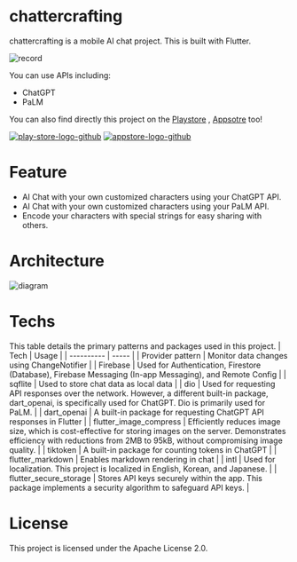 # chattercrafting
chattercrafting is a mobile AI chat project. This is built with Flutter.

![record](https://github.com/jhj0517/chattercrafting/assets/97279763/b80644e7-fa55-4a4f-a2d2-234e2251c01a)

You can use APIs including:
- ChatGPT
- PaLM

You can also find directly this project on the
[Playstore](https://play.google.com/store/apps/details?id=com.wecraftstudio.chattercrafting) , [Appsotre](https://apps.apple.com/app/id6450148926) too!

[![play-store-logo-github](https://github.com/jhj0517/chattercrafting/assets/97279763/282e3591-19b2-436c-a00e-0cf446ad222e)](https://play.google.com/store/apps/details?id=com.wecraftstudio.chattercrafting)
[![appstore-logo-github](https://github.com/jhj0517/chattercrafting/assets/97279763/733813ff-733c-4146-b705-7fdd1e2560c7)](https://apps.apple.com/app/id6450148926)


# Feature
- AI Chat with your own customized characters using your ChatGPT API.
- AI Chat with your own customized characters using your PaLM API.
- Encode your characters with special strings for easy sharing with others.

# Architecture
![diagram](https://github.com/jhj0517/chattercrafting/assets/97279763/4759246c-093d-459e-81aa-d9e1a9d9a396)

# Techs
This table details the primary patterns and packages used in this project.
| Tech | Usage |
| ---------- | ----- |
| Provider pattern | Monitor data changes using ChangeNotifier |
| Firebase | Used for Authentication, Firestore (Database), Firebase Messaging (In-app Messaging), and Remote Config |
| sqflite | Used to store chat data as local data |
| dio | 	Used for requesting API responses over the network. However, a different built-in package, dart_openai, is specifically used for ChatGPT. Dio is primarily used for PaLM. |
| dart_openai | 	A built-in package for requesting ChatGPT API responses in Flutter |
| flutter_image_compress | Efficiently reduces image size, which is cost-effective for storing images on the server. Demonstrates efficiency with reductions from 2MB to 95kB, without compromising image quality. |
| tiktoken | 	A built-in package for counting tokens in ChatGPT |
| flutter_markdown | 	Enables markdown rendering in chat |
| intl | Used for localization. This project is localized in English, Korean, and Japanese. |
| flutter_secure_storage | 	Stores API keys securely within the app. This package implements a security algorithm to safeguard API keys. |

# License
This project is licensed under the Apache License 2.0.
